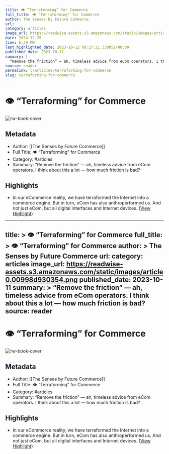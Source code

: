 ```yaml
---
title: 👁️ “Terraforming” for Commerce
full_title: 👁️ “Terraforming” for Commerce
author: The Senses by Future Commerce
url: 
category: articles
image_url: https://readwise-assets.s3.amazonaws.com/static/images/article0.00998d930354.png
date: 2024-12-29
time: 6:39 PM
last_highlighted_date: 2023-10-12 09:27:21.338051+00:00
published_date: 2023-10-11
summary: |
  “Remove the friction” — ah, timeless advice from eCom operators. I think about this a lot — how much friction is bad?
source: reader
permalink: l/articles/terraforming-for-commerce
slug: terraforming-for-commerce
---
```

# 👁️ “Terraforming” for Commerce

![rw-book-cover](https://readwise-assets.s3.amazonaws.com/static/images/article0.00998d930354.png)

## Metadata
- Author: [[The Senses by Future Commerce]]
- Full Title: 👁️ “Terraforming” for Commerce
- Category: #articles
- Summary: “Remove the friction” — ah, timeless advice from eCom operators. I think about this a lot — how much friction is bad?

## Highlights
- In our eCommerce reality, we have terraformed the Internet into a commerce engine. But in turn, eCom has also anthroperformed us. And not just eCom, but all digital interfaces and Internet devices. ([View Highlight](https://read.readwise.io/read/01hchkch75nfw97h4rrwmagx05))


---
title: >
  👁️ “Terraforming” for Commerce
full_title: >
  👁️ “Terraforming” for Commerce
author: >
  The Senses by Future Commerce
url: 
category: articles
image_url: https://readwise-assets.s3.amazonaws.com/static/images/article0.00998d930354.png
published_date: 2023-10-11
summary: >
  “Remove the friction” — ah, timeless advice from eCom operators. I think about this a lot — how much friction is bad?
source: reader
---
# 👁️ “Terraforming” for Commerce

![rw-book-cover](https://readwise-assets.s3.amazonaws.com/static/images/article0.00998d930354.png)

## Metadata
- Author: [[The Senses by Future Commerce]]
- Full Title: 👁️ “Terraforming” for Commerce
- Category: #articles
- Summary: “Remove the friction” — ah, timeless advice from eCom operators. I think about this a lot — how much friction is bad?

## Highlights
- In our eCommerce reality, we have terraformed the Internet into a commerce engine. But in turn, eCom has also anthroperformed us. And not just eCom, but all digital interfaces and Internet devices. ([View Highlight](https://read.readwise.io/read/01hchkch75nfw97h4rrwmagx05))


